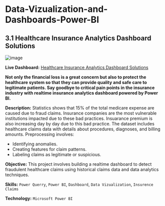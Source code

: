 # Data-Vizualization-and-Dashboards-Power-BI
## 3.1 Healthcare Insurance Analytics Dashboard Solutions
![image](https://github.com/VictorOwinoKe/Data-Vizualization-and-Dashboards-Power-BI-/assets/56676033/0d6735fa-40d3-45f9-b1fb-b8781bd59a85)

**Live Dashboard:** [Healthcare Insurance Analytics Dashboard Solutions](https://github.com/VictorOwinoKe/Data-Analysis-Python-Projects/blob/main/ab-tests-with-python.ipynb)

**Not only the financial loss is a great concern but also to protect the healthcare system so that they can provide quality and safe care to legitimate patients. Say goodbye to critical pain points in the insurance industry with realtime insurance analytics dashboard powered by Power BI.**

**Description:** Statistics shows that 15% of the total medicare expense are caused due to fraud claims. Insurance companies are the most vulnerable institutions impacted due to these bad practices. Insuarance premium is also increasing day by day due to this bad practice. The dataset includes healthcare claims data with details about procedures, diagnoses, and billing amounts. Preprocessing involves:

- Identifying anomalies.
- Creating features for claim patterns.
- Labeling claims as legitimate or suspicious.

**Objective:** This project involves building a realtime dashboard to detect fraudulent healthcare claims using historical claims data and data analytics techniques.

**Skills:**  `Power Querry`,  `Power BI`,  `Dashboard`,  `Data Vizualization`,  `Insurence Claims`

**Technology:**  `Microsoft Power BI`
